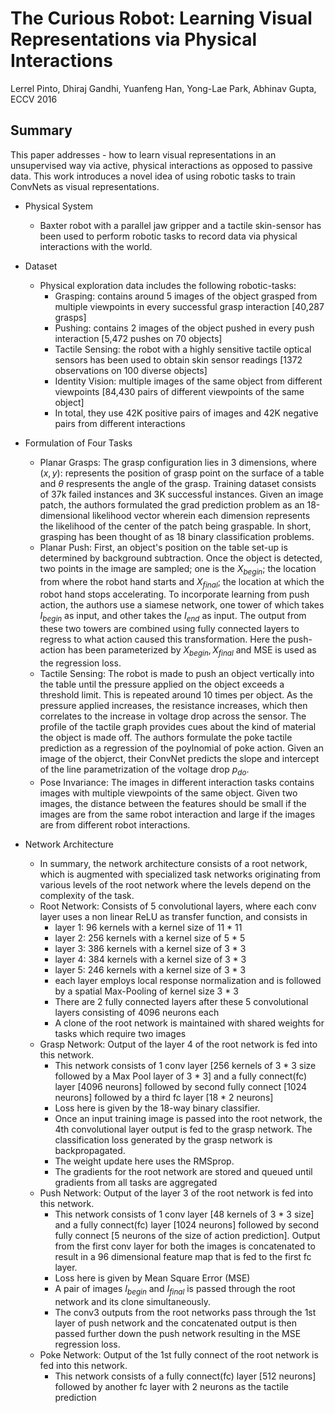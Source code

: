 # The Curious Robot: Learning Visual Representations via Physical Interactions

Lerrel Pinto, Dhiraj Gandhi, Yuanfeng Han, Yong-Lae Park, Abhinav Gupta, ECCV 2016


## Summary

This paper addresses - how to learn visual representations in an unsupervised way via active, physical interactions as opposed to passive data. This work introduces a novel idea of using robotic tasks to train ConvNets as visual representations.

- Physical System
  - Baxter robot with a parallel jaw gripper and a tactile skin-sensor has been used to perform robotic tasks to record data via physical interactions with the world.

- Dataset
  - Physical exploration data includes the following robotic-tasks:
    * Grasping: contains around 5 images of the object grasped from multiple viewpoints in every successful grasp interaction [40,287 grasps]
    * Pushing: contains 2 images of the object pushed in every push interaction [5,472 pushes on 70 objects]
    * Tactile Sensing: the robot with a highly sensitive tactile optical sensors has been used to obtain skin sensor readings [1372 observations on 100 diverse objects]
    * Identity Vision: multiple images of the same object from different viewpoints [84,430 pairs of different viewpoints of the same object]
    * In total, they use 42K positive pairs of images and 42K negative pairs from different interactions
    
- Formulation of Four Tasks
  * Planar Grasps: The grasp configuration lies in 3 dimensions, where $(x,y)$: represents the position of grasp point on the surface of a table and $\theta$ respresents the angle of the grasp. Training dataset consists of 37k failed instances and 3K successful instances. 
  Given an image patch, the authors formulated the grad prediction problem as an 18-dimensional likelihood vector wherein each dimension represents the likelihood of the center of the patch being graspable. In short, grasping has been thought of as 18 binary classification problems.
  * Planar Push: First, an object's position on the table set-up is determined by background subtraction. Once the object is detected, two points in the image are sampled; one is the $X_{begin}$; the location from where the robot hand starts and $X_{final}$; the location at which the robot hand stops accelerating.
  To incorporate learning from push action, the authors use a siamese network, one tower of which takes $I_{begin}$ as input, and other takes the $I_{end}$ as input. The output from these two towers are combined using fully connected layers to regress to what action caused this transformation. Here the push-action has been parameterized by ${X_{begin},X_{final}}$  and MSE is used as the regression loss. 
  * Tactile Sensing: The robot is made to push an object vertically into the table until the pressure applied on the object exceeds a threshold limit. This is repeated around 10 times per object. As the pressure applied increases, the resistance increases, which then correlates to the increase in voltage drop across the sensor. The profile of the tactile graph provides cues about the kind of material the object is made off.
  The authors formulate the poke tactile prediction as a regression of the poylnomial of poke action. Given an image of the objerct, their ConvNet predicts the slope and intercept of the line parametrization of the voltage drop $p_{do}$.
  * Pose Invariance: The images in different interaction tasks contains images with multiple viewpoints of the same object. Given two images, the distance between the features should be small if the images are from the same robot interaction and large if the images are from different robot interactions.        
  
- Network Architecture
  * In summary, the network architecture consists of a root network, which is augmented with specialized task networks originating from various levels of the root network where the levels depend on the complexity of the task.
  * Root Network: Consists of 5 convolutional layers, where each conv layer uses a non linear ReLU as transfer function, and consists in 
    - layer 1: 96 kernels with a kernel size of 11 * 11
    - layer 2: 256 kernels with a kernel size of 5 * 5
    - layer 3: 386 kernels with a kernel size of 3 * 3
    - layer 4: 384 kernels with a kernel size of 3 * 3
    - layer 5: 246 kernels with a kernel size of 3 * 3
    - each layer employs local response normalization and is followed by a spatial Max-Pooling of kernel size 3 * 3
    - There are 2 fully connected layers after these 5 convolutional layers consisting of 4096 neurons each
    - A clone of the root network is maintained with shared weights for tasks which require two images
   * Grasp Network: Output of the layer 4 of the root network is fed into this network. 
     - This network consists of 1 conv layer [256 kernels of 3 * 3 size followed by a Max Pool layer of 3 * 3] and a fully connect(fc) layer [4096 neurons] followed by second fully connect [1024 neurons] followed by a third fc layer [18 *  2 neurons]
     - Loss here is given by the 18-way binary classifier.
     - Once an input training image is passed into the root network, the 4th convolutional layer output is fed to the grasp network. The classification loss generated by the grasp network is backpropagated.
     - The weight update here uses the RMSprop. 
     - The gradients for the root network are stored and queued until gradients from all tasks are aggregated
   * Push Network: Output of the layer 3 of the root network is fed into this network. 
     - This network consists of 1 conv layer [48 kernels of 3 * 3 size] and a fully connect(fc) layer [1024 neurons] followed by second fully connect [5 neurons of the size of action prediction]. Output from the first conv layer for both the images is concatenated to result in a 96 dimensional feature map that is fed to the first fc layer.
     - Loss here is given by Mean Square Error (MSE)
     - A pair of images $I_{begin}$ and $I_{final}$ is passed through the root network and its clone simultaneously. 
     - The conv3 outputs from the root networks pass through the 1st layer of push network and the concatenated output is then passed further down the push network resulting in the MSE regression loss.
   * Poke Network: Output of the 1st fully connect of the root network is fed into this network. 
     - This network consists of a fully connect(fc) layer [512 neurons] followed by another fc layer with 2 neurons as the tactile prediction
    
